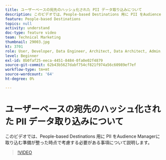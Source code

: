 ```yaml
---
title: ユーザーベースの宛先のハッシュ化された PII データ取り込みについて
description: このビデオでは、People-based Destinations 用に PII をAudience Managerに取り込む準備が整った時点で考慮する必要がある事項について説明します。
feature: People-based Destinations
topics: null
activity: understand
doc-type: feature video
team: Technical Marketing
thumbnail: 29003.jpg
kt: 3701
role: User, Developer, Data Engineer, Architect, Data Architect, Admin, Leader
level: Beginner
exl-id: 8b0faf25-eeca-4451-8484-0fa0e02f4879
source-git-commit: 62b43b5627dabf754cf821f974a56c60989ef7ef
workflow-type: tm+mt
source-wordcount: '64'
ht-degree: 0%

---
```


# ユーザーベースの宛先のハッシュ化された PII データ取り込みについて

このビデオでは、People-based Destinations 用に PII をAudience Managerに取り込む準備が整った時点で考慮する必要がある事項について説明します。

>[!VIDEO](https://video.tv.adobe.com/v/29003/?quality=12)
